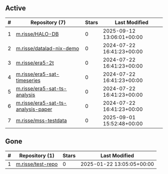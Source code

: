 ## Active
| # | Repository (7) | Stars | Last Modified |
| --- | --- | --- | --- |
| 1 | [m.risse/HALO-DB](https://atris.fz-juelich.de/m.risse/HALO-DB) | 0 | 2025-09-12 13:06:01+00:00 |
| 2 | [m.risse/datalad-nix-demo](https://atris.fz-juelich.de/m.risse/datalad-nix-demo) | 0 | 2024-07-22 16:41:23+00:00 |
| 3 | [m.risse/era5-2t](https://atris.fz-juelich.de/m.risse/era5-2t) | 0 | 2024-07-22 16:41:23+00:00 |
| 4 | [m.risse/era5-sat-timeseries](https://atris.fz-juelich.de/m.risse/era5-sat-timeseries) | 0 | 2024-07-22 16:41:23+00:00 |
| 5 | [m.risse/era5-sat-ts-analysis](https://atris.fz-juelich.de/m.risse/era5-sat-ts-analysis) | 0 | 2024-07-22 16:41:23+00:00 |
| 6 | [m.risse/era5-sat-ts-analysis-paper](https://atris.fz-juelich.de/m.risse/era5-sat-ts-analysis-paper) | 0 | 2024-07-22 16:41:23+00:00 |
| 7 | [m.risse/mss-testdata](https://atris.fz-juelich.de/m.risse/mss-testdata) | 0 | 2025-09-01 15:52:48+00:00 |

## Gone
| # | Repository (1) | Stars | Last Modified |
| --- | --- | --- | --- |
| 1 | [m.risse/test-repo](https://atris.fz-juelich.de/m.risse/test-repo) | 0 | 2025-01-22 13:05:05+00:00 |

